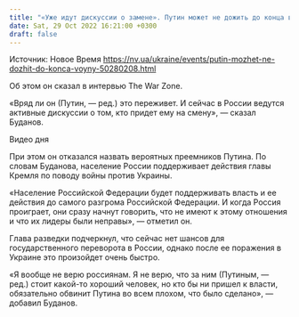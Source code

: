 ```yaml
---
title: "«Уже идут дискуссии о замене». Путин может не дожить до конца войны — Буданов"
date: Sat, 29 Oct 2022 16:21:00 +0300
draft: false
---
```

Источник: Новое Время https://nv.ua/ukraine/events/putin-mozhet-ne-dozhit-do-konca-voyny-50280208.html


Об этом он сказал в интервью The War Zone.

«Вряд ли он (Путин, — ред.) это переживет. И сейчас в России ведутся активные дискуссии о том, кто придет ему на смену», — сказал Буданов.

 Видео дня   

При этом он отказался назвать вероятных преемников Путина. По словам Буданова, население России поддерживает действия главы Кремля по поводу войны против Украины.

«Население Российской Федерации будет поддерживать власть и ее действия до самого разгрома Российской Федерации. И когда Россия проиграет, они сразу начнут говорить, что не имеют к этому отношения и что их лидеры были неправы», — отметил он.

Глава разведки подчеркнул, что сейчас нет шансов для государственного переворота в России, однако после ее поражения в Украине это произойдет очень быстро.

«Я вообще не верю россиянам. Я не верю, что за ним (Путиным, — ред.) стоит какой-то хороший человек, но кто бы ни пришел к власти, обязательно обвинит Путина во всем плохом, что было сделано», — добавил Буданов.
